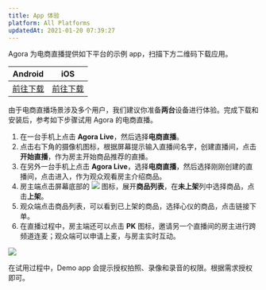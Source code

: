 ```yaml
---
title: App 体验
platform: All Platforms
updatedAt: 2021-01-20 07:39:27
---
```


Agora 为电商直播提供如下平台的示例 app，扫描下方二维码下载应用。

| Android                                  | iOS                                  |
| ---------------------------------------- | ------------------------------------ |
| [前往下载](./downloads?platform=Android) | [前往下载](./downloads?platform=iOS) |

由于电商直播场景涉及多个用户，我们建议你准备**两台**设备进行体验。完成下载和安装后，参考如下步骤试用 Agora 的电商直播。

1. 在一台手机上点击 **Agora Live**，然后选择**电商直播**。
2. 点击右下角的摄像机图标，根据屏幕提示输入直播间名字，创建直播间，点击**开始直播**，作为房主开始商品推荐的直播。
3. 在另外一台手机上点击 **Agora Live**，选择**电商直播**，然后选择刚刚创建的直播间，点击进入，作为观众观看房主介绍商品。
4. 房主端点击屏幕底部的 ![](https://web-cdn.agora.io/docs-files/1602213793042) 图标，展开**商品列表**，在**未上架**列中选择商品，点击**上架**。
5. 观众端点击商品列表，可以看到已上架的商品，选择心仪的商品，点击链接下单。
6. 在直播过程中，房主端还可以点击 **PK** 图标，邀请另一个直播间的房主进行跨频道连麦；观众端可以申请上麦，与房主实时互动。

![](https://web-cdn.agora.io/docs-files/1602214314780)

<div class="alert note">在试用过程中，Demo app 会提示授权拍照、录像和录音的权限。根据需求授权即可。</div>
